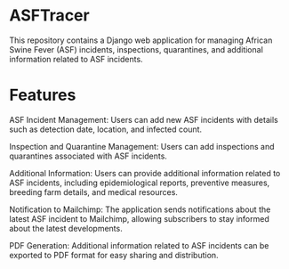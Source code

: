 # ASFTracer


This repository contains a Django web application for managing African Swine Fever (ASF) incidents, inspections, quarantines, and additional information related to ASF incidents.
# Features

ASF Incident Management: Users can add new ASF incidents with details such as detection date, location, and infected count.

Inspection and Quarantine Management: Users can add inspections and quarantines associated with ASF incidents.

Additional Information: Users can provide additional information related to ASF incidents, 
including epidemiological reports, preventive measures, breeding farm details, and medical resources.

Notification to Mailchimp: The application sends notifications about the latest ASF incident to Mailchimp, 
allowing subscribers to stay informed about the latest developments.

PDF Generation: Additional information related to ASF incidents can be exported to PDF format for easy sharing and distribution.
